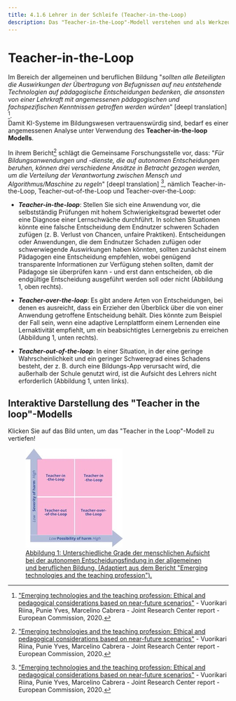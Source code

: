 ```yaml
---
title: 4.1.6 Lehrer in der Schleife (Teacher-in-the-Loop)
description: Das "Teacher-in-the-Loop"-Modell verstehen und als Werkzeug nutzen, um "Nutzer in der Kontrolle" für KI-Systeme in der Bildung zu fördern
---
```

# Teacher-in-the-Loop

Im Bereich der allgemeinen und beruflichen Bildung "*sollten alle Beteiligten die Auswirkungen der Übertragung von Befugnissen auf neu entstehende Technologien auf pädagogische Entscheidungen bedenken, die ansonsten von einer Lehrkraft mit angemessenen pädagogischen und fachspezifischen Kenntnissen getroffen werden würden*" [deepl translation] [^1].  
Damit KI-Systeme im Bildungswesen vertrauenswürdig sind, bedarf es einer angemessenen Analyse unter Verwendung des **Teacher-in-the-loop Modells**.

In ihrem Bericht[^1] schlägt die Gemeinsame Forschungsstelle vor, dass: "*Für Bildungsanwendungen und -dienste, die auf autonomen Entscheidungen beruhen, können drei verschiedene Ansätze in Betracht gezogen werden, um die Verteilung der Verantwortung zwischen Mensch und Algorithmus/Maschine zu regeln*" [deepl translation] [^1], nämlich Teacher-in-the-Loop, Teacher-out-of-the-Loop und Teacher-over-the-Loop:  

- ***Teacher-in-the-loop***: Stellen Sie sich eine Anwendung vor, die selbstständig Prüfungen mit hohem Schwierigkeitsgrad bewertet oder eine Diagnose einer Lernschwäche durchführt. In solchen Situationen könnte eine falsche Entscheidung dem Endnutzer schweren Schaden zufügen (z. B. Verlust von Chancen, unfaire Praktiken). Entscheidungen oder Anwendungen, die dem Endnutzer Schaden zufügen oder schwerwiegende Auswirkungen haben könnten, sollten zunächst einem Pädagogen eine Entscheidung empfehlen, wobei genügend transparente Informationen zur Verfügung stehen sollten, damit der Pädagoge sie überprüfen kann - und erst dann entscheiden, ob die endgültige Entscheidung ausgeführt werden soll oder nicht (Abbildung 1, oben rechts).

- ***Teacher-over-the-loop***: Es gibt andere Arten von Entscheidungen, bei denen es ausreicht, dass ein Erzieher den Überblick über die von einer Anwendung getroffene Entscheidung behält. Dies könnte zum Beispiel der Fall sein, wenn eine adaptive Lernplattform einem Lernenden eine Lernaktivität empfiehlt, um ein beabsichtigtes Lernergebnis zu erreichen (Abbildung 1, unten rechts).

- ***Teacher-out-of-the-loop***: In einer Situation, in der eine geringe Wahrscheinlichkeit und ein geringer Schweregrad eines Schadens besteht, der z. B. durch eine Bildungs-App verursacht wird, die außerhalb der Schule genutzt wird, ist die Aufsicht des Lehrers nicht erforderlich (Abbildung 1, unten links).

## Interaktive Darstellung des "Teacher in the loop"-Modells
Klicken Sie auf das Bild unten, um das "Teacher in the Loop"-Modell zu vertiefen!

<a href="https://view.genial.ly/6336f61021d012001891e5f2" target="_blank">
<figure>
  <img src="Images/Teacher-in-the-Loop.jpeg" alt="Teacher in the Loop Model representation" />
  <figcaption>Abbildung 1: Unterschiedliche Grade der menschlichen Aufsicht bei der autonomen Entscheidungsfindung in der allgemeinen und beruflichen Bildung. (Adaptiert aus dem Bericht "Emerging technologies and the teaching profession").</figcaption>
</figure></a>  

[^1]: ["Emerging technologies and the teaching profession: Ethical and pedagogical considerations based on near-future scenarios"](https://publications.jrc.ec.europa.eu/repository/handle/JRC120183) - Vuorikari Riina, Punie Yves, Marcelino Cabrera - Joint Research Center report - European Commission, 2020.
